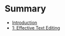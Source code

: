 # Summary

* [Introduction](README.md)
* [1: Effective Text Editing](w1_d1_effective_text_editing.md)

